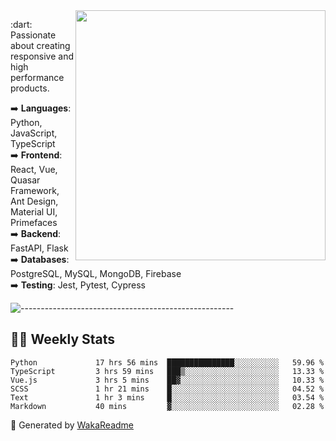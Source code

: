 <img src="https://github-readme-stats.vercel.app/api?username=iguit0&show_icons=true&include_all_commits=true&count_private=true&theme=dracula" min-width="400px" max-width="400px" width="400px" align="right" />

<p align="left"> 
  :dart: Passionate about creating responsive and high performance products.
</p>

<p align="left">
  ➡️ <strong>Languages</strong>: Python, JavaScript, TypeScript<br>
  ➡️ <strong>Frontend</strong>: React, Vue, Quasar Framework, Ant Design, Material UI, Primefaces<br>
  ➡️ <strong>Backend</strong>: FastAPI, Flask<br>
  ➡️ <strong>Databases</strong>: PostgreSQL, MySQL, MongoDB, Firebase<br>
  ➡️ <strong>Testing</strong>: Jest, Pytest, Cypress<br>
</p>

![-----------------------------------------------------](https://raw.githubusercontent.com/andreasbm/readme/master/assets/lines/vintage.png)

## :man_technologist: Weekly Stats
<!--START_SECTION:waka-->

```text
Python             17 hrs 56 mins  ███████████████░░░░░░░░░░   59.96 %
TypeScript         3 hrs 59 mins   ███▒░░░░░░░░░░░░░░░░░░░░░   13.33 %
Vue.js             3 hrs 5 mins    ██▓░░░░░░░░░░░░░░░░░░░░░░   10.33 %
SCSS               1 hr 21 mins    █░░░░░░░░░░░░░░░░░░░░░░░░   04.52 %
Text               1 hr 3 mins     █░░░░░░░░░░░░░░░░░░░░░░░░   03.54 %
Markdown           40 mins         ▓░░░░░░░░░░░░░░░░░░░░░░░░   02.28 %
```

<!--END_SECTION:waka-->

🚀 Generated by [WakaReadme](https://github.com/athul/waka-readme)
